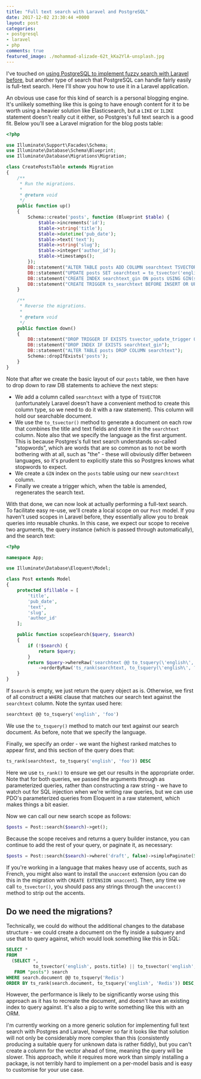 ```yaml
---
title: "Full text search with Laravel and PostgreSQL"
date: 2017-12-02 23:30:44 +0000
layout: post
categories:
- postgresql
- laravel
- php
comments: true
featured_image: ./mohammad-alizade-62t_kKa2YlA-unsplash.jpg
---
```


I've touched on [using PostgreSQL to implement fuzzy search with Laravel before](/blog/2017/10/03/simple-fuzzy-search-with-laravel-and-postgresql/), but another type of search that PostgreSQL can handle fairly easily is full-text search. Here I'll show you how to use it in a Laravel application.

An obvious use case for this kind of search is a personal blogging engine. It's unlikely something like this is going to have enough content for it to be worth using a heavier solution like Elasticsearch, but a `LIKE` or `ILIKE` statement doesn't really cut it either, so Postgres's full text search is a good fit. Below you'll see a Laravel migration for the blog posts table:

```php
<?php

use Illuminate\Support\Facades\Schema;
use Illuminate\Database\Schema\Blueprint;
use Illuminate\Database\Migrations\Migration;

class CreatePostsTable extends Migration
{
    /**
     * Run the migrations.
     *
     * @return void
     */
    public function up()
    {
        Schema::create('posts', function (Blueprint $table) {
            $table->increments('id');
            $table->string('title');
            $table->datetime('pub_date');
            $table->text('text');
            $table->string('slug');
            $table->integer('author_id');
            $table->timestamps();
        });
        DB::statement("ALTER TABLE posts ADD COLUMN searchtext TSVECTOR");
        DB::statement("UPDATE posts SET searchtext = to_tsvector('english', title || '' || text)");
        DB::statement("CREATE INDEX searchtext_gin ON posts USING GIN(searchtext)");
        DB::statement("CREATE TRIGGER ts_searchtext BEFORE INSERT OR UPDATE ON posts FOR EACH ROW EXECUTE PROCEDURE tsvector_update_trigger('searchtext', 'pg_catalog.english', 'title', 'text')");
    }

    /**
     * Reverse the migrations.
     *
     * @return void
     */
    public function down()
    {
        DB::statement("DROP TRIGGER IF EXISTS tsvector_update_trigger ON posts");
        DB::statement("DROP INDEX IF EXISTS searchtext_gin");
        DB::statement("ALTER TABLE posts DROP COLUMN searchtext");
        Schema::dropIfExists('posts');
    }
}
```

Note that after we create the basic layout of our `posts` table, we then have to drop down to raw DB statements to achieve the next steps:

* We add a column called `searchtext` with a type of `TSVECTOR` (unfortunately Laravel doesn't have a convenient method to create this column type, so we need to do it with a raw statement). This column will hold our searchable document.
* We use the `to_tsvector()` method to generate a document on each row that combines the title and text fields and store it in the `searchtext` column. Note also that we specify the language as the first argument. This is because Postgres's full text search understands so-called "stopwords", which are words that are so common as to not be worth bothering with at all, such as "the" - these will obviously differ between languages, so it's prudent to explicitly state this so Postgres knows what stopwords to expect.
* We create a `GIN` index on the `posts` table using our new `searchtext` column.
* Finally we create a trigger which, when the table is amended, regenerates the search text.

With that done, we can now look at actually performing a full-text search. To facilitate easy re-use, we'll create a local scope on our `Post` model. If you haven't used scopes in Laravel before, they essentially allow you to break queries into reusable chunks. In this case, we expect our scope to receive two arguments, the query instance (which is passed through automatically), and the search text:

```php
<?php

namespace App;

use Illuminate\Database\Eloquent\Model;

class Post extends Model
{
    protected $fillable = [
        'title',
        'pub_date',
        'text',
        'slug',
        'author_id'
    ];

    public function scopeSearch($query, $search)
    {
        if (!$search) {
            return $query;
        }
        return $query->whereRaw('searchtext @@ to_tsquery(\'english\', ?)', [$search])
            ->orderByRaw('ts_rank(searchtext, to_tsquery(\'english\', ?)) DESC', [$search]);
    }
}
```

If `$search` is empty, we just return the query object as is. Otherwise, we first of all construct a `WHERE` clause that matches our search text against the `searchtext` column. Note the syntax used here:

```sql
searchtext @@ to_tsquery('english', 'foo')
```

We use the `to_tsquery()` method to match our text against our search document. As before, note that we specify the language.

Finally, we specify an order - we want the highest ranked matches to appear first, and this section of the query does that:

```sql
ts_rank(searchtext, to_tsquery('english', 'foo')) DESC
```

Here we use `ts_rank()` to ensure we get our results in the appropriate order. Note that for both queries, we passed the arguments through as parameterized queries, rather than constructing a raw string - we have to watch out for SQL injection when we're writing raw queries, but we can use PDO's parameterized queries from Eloquent in a raw statement, which makes things a bit easier.

Now we can call our new search scope as follows:

```php
$posts = Post::search($search)->get();
```

Because the scope receives and returns a query builder instance, you can continue to add the rest of your query, or paginate it, as necessary:

```php
$posts = Post::search($search)->where('draft', false)->simplePaginate(5);
```

If you're working in a language that makes heavy use of accents, such as French, you might also want to install the `unaccent` extension (you can do this in the migration with `CREATE EXTENSION unaccent`). Then, any time we call `to_tsvector()`, you should pass any strings through the `unaccent()` method to strip out the accents.

Do we need the migrations?
--------------------------

Technically, we could do without the additional changes to the database structure - we could create a document on the fly inside a subquery and use that to query against, which would look something like this in SQL:

```sql
SELECT *
FROM
  (SELECT *,
          to_tsvector('english', posts.title) || to_tsvector('english', posts.text) AS document
   FROM "posts") search
WHERE search.document @@ to_tsquery('Redis')
ORDER BY ts_rank(search.document, to_tsquery('english', 'Redis')) DESC;
```

However, the performance is likely to be significantly worse using this approach as it has to recreate the document, and doesn't have an existing index to query against. It's also a pig to write something like this with an ORM.

I'm currently working on a more generic solution for implementing full text search with Postgres and Laravel, however so far it looks like that solution will not only be considerably more complex than this (consistently producing a suitable query for unknown data is rather fiddly), but you can't create a column for the vector ahead of time, meaning the query will be slower. This approach, while it requires more work than simply installing a package, is not terribly hard to implement on a per-model basis and is easy to customise for your use case.
